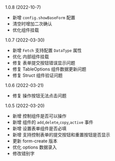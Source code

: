 
1.0.8 (2022-10-7)
- 新增 `config.showBaseForm` 配置
- 清空时增加二次确认
- 优化组件挂载

1.0.7 (2022-03-30)

- 新增 `Fetch` 支持配置 `DataType` 属性
- 优化 内部组件挂载
- 修复 表单提交按钮错误显示问题
- 修复 TableOptions 组件数据更新问题
- 修复 Struct 组件验证问题

1.0.6 (2022-03-21)

- 修复 操作按钮无法点击问题

1.0.5 (2022-03-20)

- 新增 控制组件是否可以操作
- 新增 组件的 `add`,`delete`,`copy`,`active` 事件
- 新增 设置表单组件是否必填
- 新增 支持控制表单的提交按钮和重置按钮是否显示
- 更新 form-create 版本
- 优化 options 数据录入
- 修改错别字

